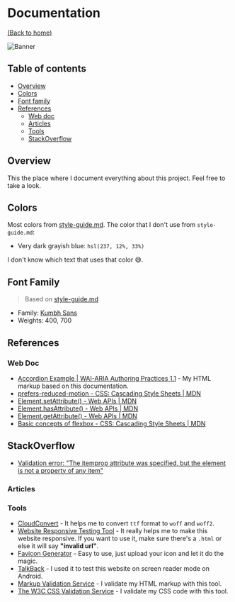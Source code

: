 # Documentation
[(Back to home)](https://github.com/vanzasetia/faq-accordion-card#readme)

![Banner](/images/documentation.gif)

## Table of contents
- [Overview](#overview)
- [Colors](#colors)
- [Font family](#font-family)
- [References](#references)
  - [Web doc](#web-doc)
  - [Articles](#articles)
  - [Tools](#tools)
  - [StackOverflow](#stackoverflow)

## Overview
This the place where I document everything about this project. Feel free to take a look.

## Colors
Most colors from [style-guide.md](../style-guide.md). The color that I don't use from `style-guide.md`:
- Very dark grayish blue: `hsl(237, 12%, 33%)`

I don't know which text that uses that color 😅.

## Font Family
> Based on [style-guide.md](../style-guide.md)
- Family: [Kumbh Sans](https://fonts.google.com/specimen/Kumbh+Sans)
- Weights: 400, 700

## References

### Web Doc
- [Accordion Example | WAI-ARIA Authoring Practices 1.1](https://w3c.github.io/aria-practices/examples/accordion/accordion.html) - My HTML markup based on this documentation.
- [prefers-reduced-motion - CSS: Cascading Style Sheets | MDN](https://developer.mozilla.org/en-US/docs/Web/CSS/@media/prefers-reduced-motion)
- [Element.setAttribute() - Web APIs | MDN](https://developer.mozilla.org/en-US/docs/Web/API/Element/setAttribute)
- [Element.hasAttribute() - Web APIs | MDN](https://developer.mozilla.org/en-US/docs/Web/API/Element/hasAttribute)
- [Element.getAttribute() - Web APIs | MDN](https://developer.mozilla.org/en-US/docs/Web/API/Element/getAttribute)
- [Basic concepts of flexbox - CSS: Cascading Style Sheets | MDN](https://developer.mozilla.org/en-US/docs/Web/CSS/CSS_Flexible_Box_Layout/Basic_Concepts_of_Flexbox)

## StackOverflow
- [Validation error: "The itemprop attribute was specified, but the element is not a property of any item"](https://stackoverflow.com/questions/29123445/validation-error-the-itemprop-attribute-was-specified-but-the-element-is-not#29124838)

### Articles

### Tools
- [CloudConvert](https://cloudconvert.com/) - It helps me to convert `ttf` format to `woff` and `woff2`.
- [Website Responsive Testing Tool](responsivetesttool.com) - It really helps me to make this website responsive. If you want to use it, make sure there's a `.html` or else it will say **"invalid url"**.
- [Favicon Generator](https://realfavicongenerator.net) - Easy to use, just upload your icon and let it do the magic.
- [TalkBack](https://support.google.com/accessibility/android/answer/6283677?hl=en) - I used it to test this website on screen reader mode on Android.
- [Markup Validation Service](https://validator.w3.org/) - I validate my HTML markup with this tool.
- [The W3C CSS Validation Service](https://jigsaw.w3.org/css-validator/) - I validate my CSS code with this tool.